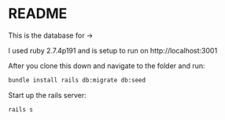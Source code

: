 # README

This is the database for ->

I used ruby 2.7.4p191 and is setup to run on http://localhost:3001

After you clone this down and navigate to the folder and run:

```bash
bundle install rails db:migrate db:seed
```

Start up the rails server:

```bash
rails s
```

